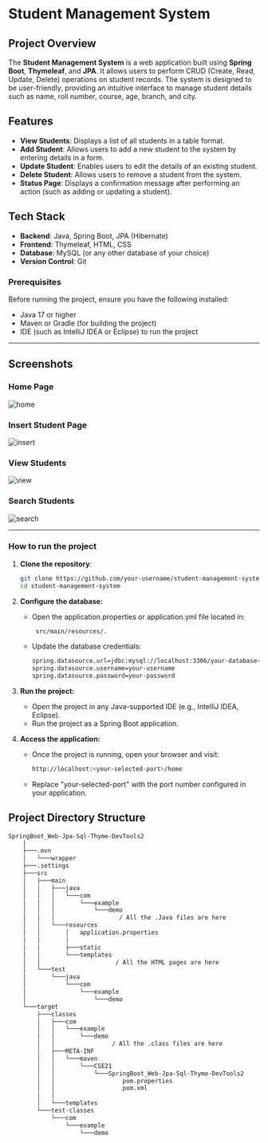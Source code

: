 # Student Management System

## Project Overview

The **Student Management System** is a web application built using **Spring Boot**, **Thymeleaf**, and **JPA**. It allows users to perform CRUD (Create, Read, Update, Delete) operations on student records. The system is designed to be user-friendly, providing an intuitive interface to manage student details such as name, roll number, course, age, branch, and city.

## Features

- **View Students**: Displays a list of all students in a table format.
- **Add Student**: Allows users to add a new student to the system by entering details in a form.
- **Update Student**: Enables users to edit the details of an existing student.
- **Delete Student**: Allows users to remove a student from the system.
- **Status Page**: Displays a confirmation message after performing an action (such as adding or updating a student).

## Tech Stack

- **Backend**: Java, Spring Boot, JPA (Hibernate)
- **Frontend**: Thymeleaf, HTML, CSS
- **Database**: MySQL (or any other database of your choice)
- **Version Control**: Git

### Prerequisites

Before running the project, ensure you have the following installed:

- Java 17 or higher
- Maven or Gradle (for building the project)
- IDE (such as IntelliJ IDEA or Eclipse) to run the project

---

## Screenshots

### Home Page
![home](https://github.com/user-attachments/assets/407b10b0-b474-43c2-b08a-2a1e17cb2acf)

### Insert Student Page
![insert](https://github.com/user-attachments/assets/6076a5fa-21cb-4ee9-b0bd-b174620c3f99)

### View Students
![view](https://github.com/user-attachments/assets/81d7c28b-fd23-4fa0-aca9-8be1ac005068)

### Search Students
![search](https://github.com/user-attachments/assets/c702d245-8b92-4b10-bb7a-1650997ca993)

---

### How to run the project

1. **Clone the repository**:
   ```bash
   git clone https://github.com/your-username/student-management-system.git
   cd student-management-system

2. **Configure the database:**
    - Open the application.properties or application.yml file located in:
      ```bash
       src/main/resources/.
      
    - Update the database credentials:
      ```bash
      spring.datasource.url=jdbc:mysql://localhost:3306/your-database-name
      spring.datasource.username=your-username
      spring.datasource.password=your-password

3. **Run the project:**
    - Open the project in any Java-supported IDE (e.g., IntelliJ IDEA, Eclipse).
    - Run the project as a Spring Boot application.

4. **Access the application:**
    - Once the project is running, open your browser and visit:
      ```bash
      http://localhost:<your-selected-port>/home
    - Replace "your-selected-port" with the port number configured in your application.
  
## Project Directory Structure

```bash
SpringBoot_Web-Jpa-Sql-Thyme-DevTools2
    │
    ├───.mvn
    │   └───wrapper
    ├───.settings
    ├───src
    │   ├───main
    │   │   ├───java
    │   │   │   └───com
    │   │   │       └───example
    │   │   │           └───demo
    │   │   │                  / All the .Java files are here
    │   │   └───resources
    │   │       │   application.properties
    │   │       │
    │   │       ├───static
    │   │       └───templates
    │   │                     / All the HTML pages are here
    │   └───test
    │       └───java
    │           └───com
    │               └───example
    │                   └───demo
    └───target
        ├───classes
        │   ├───com
        │   │   └───example
        │   │       └───demo
        │   │                / All the .class files are here
        │   ├───META-INF
        │   │   └───maven
        │   │       └───CSE21
        │   │           └───SpringBoot_Web-Jpa-Sql-Thyme-DevTools2
        │   │                   pom.properties
        │   │                   pom.xml
        │   │
        │   └───templates
        └───test-classes
            └───com
                └───example
                    └───demo
              
